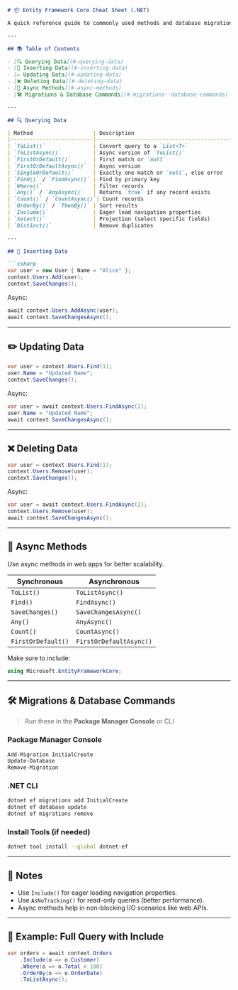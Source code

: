 ﻿
````markdown
# 📦 Entity Framework Core Cheat Sheet (.NET)

A quick reference guide to commonly used methods and database migration commands in **Entity Framework Core** (EF Core) for .NET developers.

---

## 📚 Table of Contents

- [🔍 Querying Data](#-querying-data)
- [📝 Inserting Data](#-inserting-data)
- [✏️ Updating Data](#️-updating-data)
- [❌ Deleting Data](#-deleting-data)
- [📡 Async Methods](#-async-methods)
- [🛠️ Migrations & Database Commands](#️-migrations--database-commands)

---

## 🔍 Querying Data

| Method                   | Description                                 |
|--------------------------|---------------------------------------------|
| `ToList()`               | Convert query to a `List<T>`                |
| `ToListAsync()`          | Async version of `ToList()`                 |
| `FirstOrDefault()`       | First match or `null`                       |
| `FirstOrDefaultAsync()`  | Async version                               |
| `SingleOrDefault()`      | Exactly one match or `null`, else error     |
| `Find()` / `FindAsync()` | Find by primary key                         |
| `Where()`                | Filter records                              |
| `Any()` / `AnyAsync()`   | Returns `true` if any record exists         |
| `Count()` / `CountAsync()`| Count records                              |
| `OrderBy()` / `ThenBy()` | Sort results                                |
| `Include()`              | Eager load navigation properties            |
| `Select()`               | Projection (select specific fields)         |
| `Distinct()`             | Remove duplicates                           |

---

## 📝 Inserting Data

```csharp
var user = new User { Name = "Alice" };
context.Users.Add(user);
context.SaveChanges();
````

Async:

```csharp
await context.Users.AddAsync(user);
await context.SaveChangesAsync();
```

---

## ✏️ Updating Data

```csharp
var user = context.Users.Find(1);
user.Name = "Updated Name";
context.SaveChanges();
```

Async:

```csharp
var user = await context.Users.FindAsync(1);
user.Name = "Updated Name";
await context.SaveChangesAsync();
```

---

## ❌ Deleting Data

```csharp
var user = context.Users.Find(1);
context.Users.Remove(user);
context.SaveChanges();
```

Async:

```csharp
var user = await context.Users.FindAsync(1);
context.Users.Remove(user);
await context.SaveChangesAsync();
```

---

## 📡 Async Methods

Use async methods in web apps for better scalability.

| Synchronous        | Asynchronous            |
| ------------------ | ----------------------- |
| `ToList()`         | `ToListAsync()`         |
| `Find()`           | `FindAsync()`           |
| `SaveChanges()`    | `SaveChangesAsync()`    |
| `Any()`            | `AnyAsync()`            |
| `Count()`          | `CountAsync()`          |
| `FirstOrDefault()` | `FirstOrDefaultAsync()` |

Make sure to include:

```csharp
using Microsoft.EntityFrameworkCore;
```

---

## 🛠️ Migrations & Database Commands

> Run these in the **Package Manager Console** or CLI

### Package Manager Console

```powershell
Add-Migration InitialCreate
Update-Database
Remove-Migration
```

### .NET CLI

```bash
dotnet ef migrations add InitialCreate
dotnet ef database update
dotnet ef migrations remove
```

### Install Tools (if needed)

```bash
dotnet tool install --global dotnet-ef
```

---

## 🧩 Notes

* Use `Include()` for eager loading navigation properties.
* Use `AsNoTracking()` for read-only queries (better performance).
* Async methods help in non-blocking I/O scenarios like web APIs.

---

## 🧪 Example: Full Query with Include

```csharp
var orders = await context.Orders
    .Include(o => o.Customer)
    .Where(o => o.Total > 100)
    .OrderBy(o => o.OrderDate)
    .ToListAsync();
```

